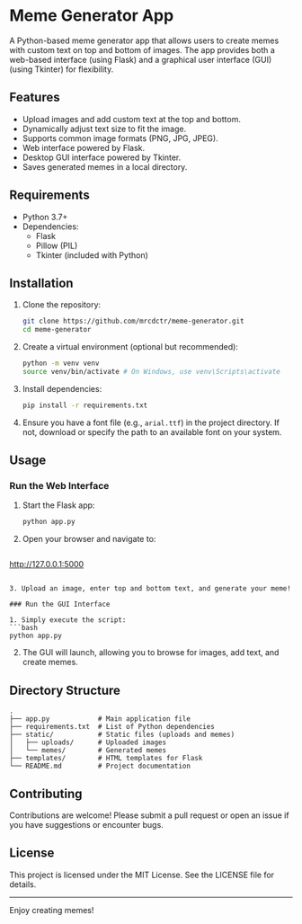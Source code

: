 # Meme Generator App

A Python-based meme generator app that allows users to create memes with custom text on top and bottom of images. The app provides both a web-based interface (using Flask) and a graphical user interface (GUI) (using Tkinter) for flexibility.

## Features

- Upload images and add custom text at the top and bottom.
- Dynamically adjust text size to fit the image.
- Supports common image formats (PNG, JPG, JPEG).
- Web interface powered by Flask.
- Desktop GUI interface powered by Tkinter.
- Saves generated memes in a local directory.

## Requirements

- Python 3.7+
- Dependencies:
  - Flask
  - Pillow (PIL)
  - Tkinter (included with Python)

## Installation

1. Clone the repository:
   ```bash
   git clone https://github.com/mrcdctr/meme-generator.git
   cd meme-generator
   ```

2. Create a virtual environment (optional but recommended):
   ```bash
   python -m venv venv
   source venv/bin/activate # On Windows, use venv\Scripts\activate
   ```

3. Install dependencies:
   ```bash
   pip install -r requirements.txt
   ```

4. Ensure you have a font file (e.g., `arial.ttf`) in the project directory. If not, download or specify the path to an available font on your system.

## Usage

### Run the Web Interface

1. Start the Flask app:
   ```bash
   python app.py
   ```

2. Open your browser and navigate to:
   ```
http://127.0.0.1:5000
   ```

3. Upload an image, enter top and bottom text, and generate your meme!

### Run the GUI Interface

1. Simply execute the script:
   ```bash
   python app.py
   ```

2. The GUI will launch, allowing you to browse for images, add text, and create memes.

## Directory Structure

```
.
├── app.py            # Main application file
├── requirements.txt  # List of Python dependencies
├── static/           # Static files (uploads and memes)
│   ├── uploads/      # Uploaded images
│   └── memes/        # Generated memes
├── templates/        # HTML templates for Flask
└── README.md         # Project documentation
```

## Contributing

Contributions are welcome! Please submit a pull request or open an issue if you have suggestions or encounter bugs.

## License

This project is licensed under the MIT License. See the LICENSE file for details.

---

Enjoy creating memes!
